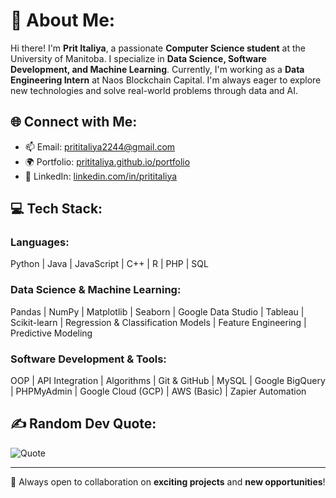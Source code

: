 # 💫 About Me:
Hi there! I'm **Prit Italiya**, a passionate **Computer Science student** at the University of Manitoba. I specialize in **Data Science, Software Development, and Machine Learning**. Currently, I'm working as a **Data Engineering Intern** at Naos Blockchain Capital. I'm always eager to explore new technologies and solve real-world problems through data and AI.

## 🌐 Connect with Me:
- 📫 Email: [prititaliya2244@gmail.com](mailto:prititaliya2244@gmail.com)
- 🌍 Portfolio: [prititaliya.github.io/portfolio](https://prititaliya.github.io/portfolio/)
- 🔗 LinkedIn: [linkedin.com/in/prititaliya](https://linkedin.com/in/prititaliya)

## 💻 Tech Stack:
### **Languages:**  
Python | Java | JavaScript | C++ | R | PHP | SQL

### **Data Science & Machine Learning:**  
Pandas | NumPy | Matplotlib | Seaborn | Google Data Studio | Tableau | Scikit-learn | Regression & Classification Models | Feature Engineering | Predictive Modeling

### **Software Development & Tools:**  
OOP | API Integration | Algorithms | Git & GitHub | MySQL | Google BigQuery | PHPMyAdmin | Google Cloud (GCP) | AWS (Basic) | Zapier Automation

## ✍️ Random Dev Quote:
![Quote](https://quotes-github-readme.vercel.app/api?type=horizontal)

---
🚀 Always open to collaboration on **exciting projects** and **new opportunities**!
